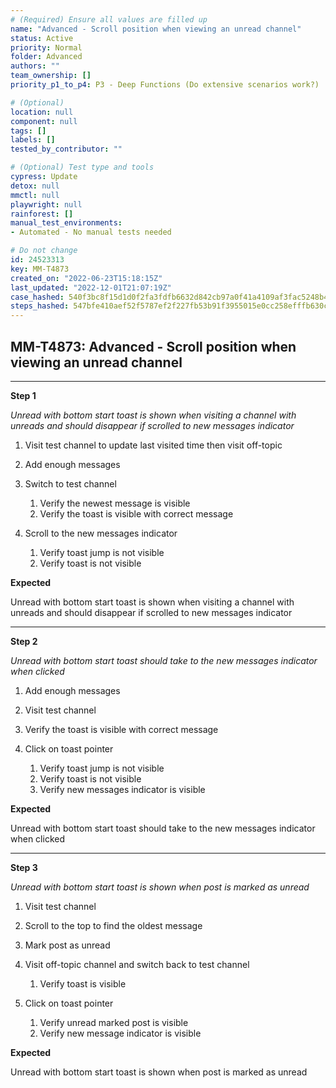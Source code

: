 ```yaml
---
# (Required) Ensure all values are filled up
name: "Advanced - Scroll position when viewing an unread channel"
status: Active
priority: Normal
folder: Advanced
authors: ""
team_ownership: []
priority_p1_to_p4: P3 - Deep Functions (Do extensive scenarios work?)

# (Optional)
location: null
component: null
tags: []
labels: []
tested_by_contributor: ""

# (Optional) Test type and tools
cypress: Update
detox: null
mmctl: null
playwright: null
rainforest: []
manual_test_environments:
- Automated - No manual tests needed

# Do not change
id: 24523313
key: MM-T4873
created_on: "2022-06-23T15:18:15Z"
last_updated: "2022-12-01T21:07:19Z"
case_hashed: 540f3bc8f15d1d0f2fa3fdfb6632d842cb97a0f41a4109af3fac5248b428757b025f4fce31579679b2c9b32442dbd630
steps_hashed: 547bfe410aef52f5787ef2f227fb53b91f3955015e0cc258efffb630c5e38a56fe2b3599f7ad69817cad4fdd8db4aba0
---
```


<!-- (Auto-generated) Based on frontmatter's "key" and "name" -->

## MM-T4873: Advanced - Scroll position when viewing an unread channel

---

**Step 1**

_Unread with bottom start toast is shown when visiting a channel with unreads and should disappear if scrolled to new messages indicator_

1. Visit test channel to update last visited time then visit off-topic

2. Add enough messages

3. Switch to test channel

   1. Verify the newest message is visible
   2. Verify the toast is visible with correct message

4. Scroll to the new messages indicator

   1. Verify toast jump is not visible
   2. Verify toast is not visible

**Expected**

Unread with bottom start toast is shown when visiting a channel with unreads and should disappear if scrolled to new messages indicator​​​​

---

**Step 2**

_Unread with bottom start toast should take to the new messages indicator when clicked_

1. Add enough messages

2. Visit test channel

3. Verify the toast is visible with correct message

4. Click on toast pointer

   1. Verify toast jump is not visible
   2. Verify toast is not visible
   3. Verify new messages indicator is visible

**Expected**

Unread with bottom start toast should take to the new messages indicator when clicked

---

**Step 3**

_Unread with bottom start toast is shown when post is marked as unread_

1. Visit test channel

2. Scroll to the top to find the oldest message

3. Mark post as unread

4. Visit off-topic channel and switch back to test channel

   1. Verify toast is visible

5. Click on toast pointer

   1. Verify unread marked post is visible
   2. Verify new message indicator is visible

**Expected**

Unread with bottom start toast is shown when post is marked as unread
